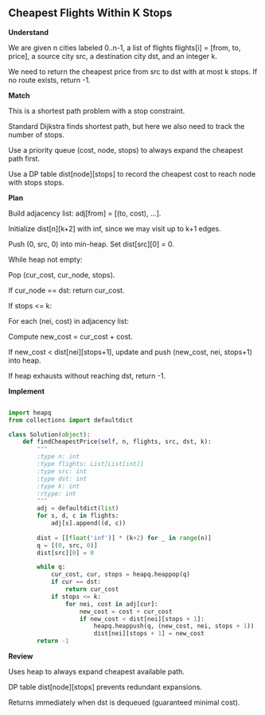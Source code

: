 ## Cheapest Flights Within K Stops
**Understand**

We are given n cities labeled 0..n-1, a list of flights flights[i] = [from, to, price], a source city src, a destination city dst, and an integer k.

We need to return the cheapest price from src to dst with at most k stops. If no route exists, return -1.

**Match**

This is a shortest path problem with a stop constraint.

Standard Dijkstra finds shortest path, but here we also need to track the number of stops.

Use a priority queue (cost, node, stops) to always expand the cheapest path first.

Use a DP table dist[node][stops] to record the cheapest cost to reach node with stops stops.

**Plan**

Build adjacency list: adj[from] = [(to, cost), …].

Initialize dist[n][k+2] with inf, since we may visit up to k+1 edges.

Push (0, src, 0) into min-heap. Set dist[src][0] = 0.

While heap not empty:

Pop (cur_cost, cur_node, stops).

If cur_node == dst: return cur_cost.

If stops <= k:

For each (nei, cost) in adjacency list:

Compute new_cost = cur_cost + cost.

If new_cost < dist[nei][stops+1], update and push (new_cost, nei, stops+1) into heap.

If heap exhausts without reaching dst, return -1.

**Implement**
```py

import heapq
from collections import defaultdict

class Solution(object):
    def findCheapestPrice(self, n, flights, src, dst, k):
        """
        :type n: int
        :type flights: List[List[int]]
        :type src: int
        :type dst: int
        :type k: int
        :rtype: int 
        """
        adj = defaultdict(list)
        for s, d, c in flights:
            adj[s].append((d, c))
        
        dist = [[float('inf')] * (k+2) for _ in range(n)]
        q = [(0, src, 0)]
        dist[src][0] = 0

        while q:
            cur_cost, cur, stops = heapq.heappop(q)
            if cur == dst:
                return cur_cost
            if stops <= k:
                for nei, cost in adj[cur]:
                    new_cost = cost + cur_cost
                    if new_cost < dist[nei][stops + 1]:
                        heapq.heappush(q, (new_cost, nei, stops + 1))
                        dist[nei][stops + 1] = new_cost
        return -1
```

**Review**

Uses heap to always expand cheapest available path.

DP table dist[node][stops] prevents redundant expansions.

Returns immediately when dst is dequeued (guaranteed minimal cost).